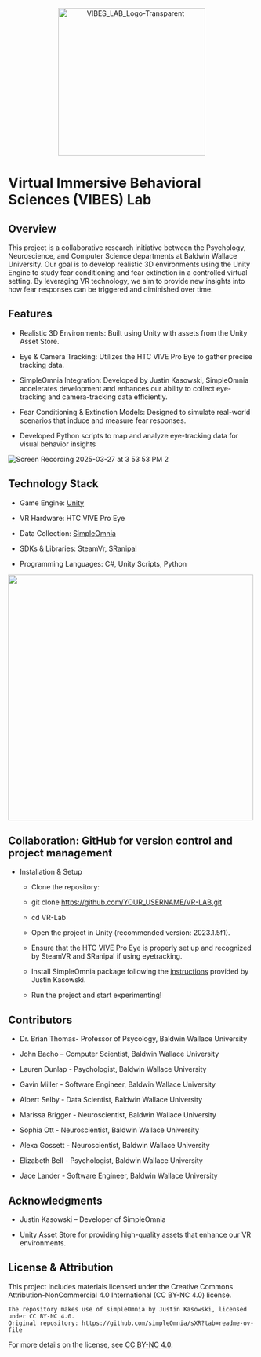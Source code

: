 <div align="center">
  <img src="https://github.com/user-attachments/assets/aa04e915-eb9d-4558-b735-069c5ad0871e" alt="VIBES_LAB_Logo-Transparent" width="300"/>
</div>


# Virtual Immersive Behavioral Sciences (VIBES) Lab

## Overview

This project is a collaborative research initiative between the Psychology, Neuroscience, and Computer Science departments at Baldwin Wallace University. Our goal is to develop realistic 3D environments using the Unity Engine to study fear conditioning and fear extinction in a controlled virtual setting. By leveraging VR technology, we aim to provide new insights into how fear responses can be triggered and diminished over time.

## Features

- Realistic 3D Environments: Built using Unity with assets from the Unity Asset Store.

- Eye & Camera Tracking: Utilizes the HTC VIVE Pro Eye to gather precise tracking data.

- SimpleOmnia Integration: Developed by Justin Kasowski, SimpleOmnia accelerates development and enhances our ability to collect eye-tracking and camera-tracking data efficiently.

- Fear Conditioning & Extinction Models: Designed to simulate real-world scenarios that induce and measure fear responses.

- Developed Python scripts to map and analyze eye-tracking data for visual behavior insights

![Screen Recording 2025-03-27 at 3 53 53 PM 2](https://github.com/user-attachments/assets/ee3b9917-993f-42b7-bbb1-4edee87478eb)

## Technology Stack

- Game Engine: [Unity](https://unity.com/)

- VR Hardware: HTC VIVE Pro Eye

- Data Collection: [SimpleOmnia](https://github.com/simpleOmnia/sXR?tab=readme-ov-file)

- SDKs & Libraries: SteamVr, [SRanipal](https://docs.vrcft.io/docs/v4.0/hardware/VIVE/sranipal)

- Programming Languages: C#, Unity Scripts, Python

<img src="https://github.com/user-attachments/assets/25181e6c-d4bd-42f2-bacc-719134e4decb" width="500"/>

## Collaboration: GitHub for version control and project management

- Installation & Setup

  - Clone the repository:

  - git clone https://github.com/YOUR_USERNAME/VR-LAB.git
    
  - cd VR-Lab
    
  - Open the project in Unity (recommended version: 2023.1.5f1).

  - Ensure that the HTC VIVE Pro Eye is properly set up and recognized by SteamVR and SRanipal if using eyetracking.

  - Install SimpleOmnia package following the [instructions](https://github.com/simpleOmnia/sXR/wiki/Installation) provided by Justin Kasowski.

  - Run the project and start experimenting!

## Contributors
- Dr. Brian Thomas- Professor of Psycology, Baldwin Wallace University

- John Bacho – Computer Scientist, Baldwin Wallace University

- Lauren Dunlap - Psychologist, Baldwin Wallace University

- Gavin Miller - Software Engineer, Baldwin Wallace University

- Albert Selby - Data Scientist, Baldwin Wallace University

- Marissa Brigger - Neuroscientist, Baldwin Wallace University

- Sophia Ott - Neuroscientist, Baldwin Wallace University

- Alexa Gossett - Neuroscientist, Baldwin Wallace University

- Elizabeth Bell - Psychologist, Baldwin Wallace University

- Jace Lander - Software Engineer, Baldwin Wallace University

## Acknowledgments

- Justin Kasowski – Developer of SimpleOmnia
  
- Unity Asset Store for providing high-quality assets that enhance our VR environments.

## License & Attribution

This project includes materials licensed under the Creative Commons Attribution-NonCommercial 4.0 International (CC BY-NC 4.0) license.

    The repository makes use of simpleOmnia by Justin Kasowski, licensed under CC BY-NC 4.0.
    Original repository: https://github.com/simpleOmnia/sXR?tab=readme-ov-file

For more details on the license, see [CC BY-NC 4.0](https://creativecommons.org/licenses/by-nc/4.0/deed.en).
